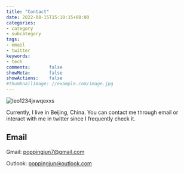 ```yaml
---
title: "Contact"
date: 2022-08-15T15:10:15+08:00
categories:
- category
- subcategory
tags:
- email
- twitter
keywords:
- tech
comments:       false
showMeta:       false
showActions:    false
#thumbnailImage: //example.com/image.jpg
---
```



![leo1234jxwqexxs](/img/cover2.jpg)

Currently, I live in Beijing, China. You can contact me through email or interact with me in twitter since I frequently check it.




## Email


Gmail: poppingjun7@gmail.com

Outlook: poppingjun@outlook.com


